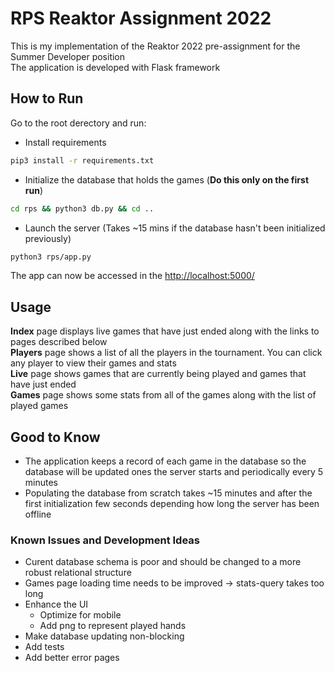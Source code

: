 # RPS Reaktor Assignment 2022

This is my implementation of the Reaktor 2022 pre-assignment for the Summer Developer position  
The application is developed with Flask framework

## How to Run

Go to the root derectory and run:
* Install requirements
```bash
pip3 install -r requirements.txt
```
* Initialize the database that holds the games (**Do this only on the first run**)
```bash
cd rps && python3 db.py && cd ..
```
* Launch the server (Takes ~15 mins if the database hasn't been initialized previously)
```bash
python3 rps/app.py
```

The app can now be accessed in the [http://localhost:5000/](http://localhost:5000/)


## Usage

**Index** page displays live games that have just ended along with the links to pages described below  
**Players** page shows a list of all the players in the tournament. You can click any player to view their games and stats  
**Live** page shows games that are currently being played and games that have just ended  
**Games** page shows some stats from all of the games along with the list of played games  

## Good to Know
* The application keeps a record of each game in the database so the database will be updated ones the server starts and periodically every 5 minutes
* Populating the database from scratch takes ~15 minutes and after the first initialization few seconds depending how long the server has been offline

### Known Issues and Development Ideas
* Curent database schema is poor and should be changed to a more robust relational structure
* Games page loading time needs to be improved -> stats-query takes too long
* Enhance the UI
  * Optimize for mobile
  * Add png to represent played hands
* Make database updating non-blocking
* Add tests
* Add better error pages
